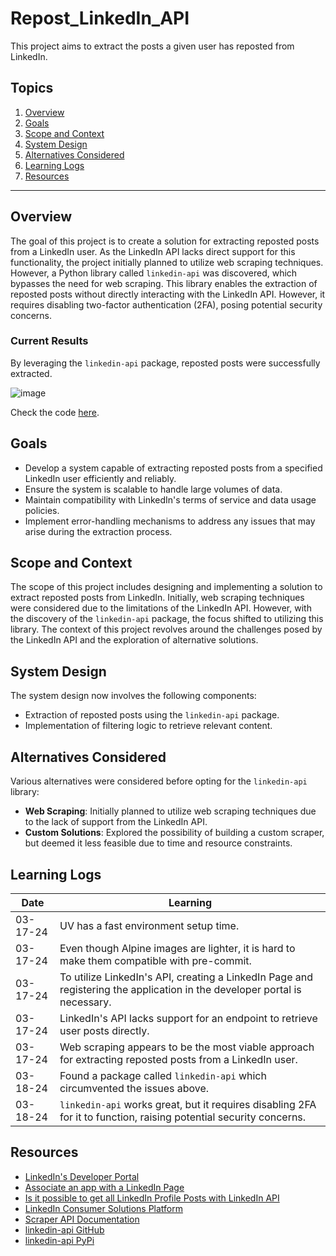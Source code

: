 # Repost_LinkedIn_API

This project aims to extract the posts a given user has reposted from LinkedIn.

## Topics

1. [Overview](#overview)
2. [Goals](#goals)
3. [Scope and Context](#scope-and-context)
4. [System Design](#system-design)
5. [Alternatives Considered](#alternatives-considered)
6. [Learning Logs](#learning-logs)
7. [Resources](#resources)

---

## Overview

The goal of this project is to create a solution for extracting reposted posts from a LinkedIn user. As the LinkedIn API lacks direct support for this functionality, the project initially planned to utilize web scraping techniques. However, a Python library called `linkedin-api` was discovered, which bypasses the need for web scraping. This library enables the extraction of reposted posts without directly interacting with the LinkedIn API. However, it requires disabling two-factor authentication (2FA), posing potential security concerns.

### Current Results

By leveraging the `linkedin-api` package, reposted posts were successfully extracted.

![image](https://github.com/kevinknights29/Repost_LinkedIn_API/assets/74464814/28781824-e4e0-4c38-8453-b0520c54a188)

Check the code [here](main.py).

## Goals

- Develop a system capable of extracting reposted posts from a specified LinkedIn user efficiently and reliably.
- Ensure the system is scalable to handle large volumes of data.
- Maintain compatibility with LinkedIn's terms of service and data usage policies.
- Implement error-handling mechanisms to address any issues that may arise during the extraction process.

## Scope and Context

The scope of this project includes designing and implementing a solution to extract reposted posts from LinkedIn. Initially, web scraping techniques were considered due to the limitations of the LinkedIn API. However, with the discovery of the `linkedin-api` package, the focus shifted to utilizing this library. The context of this project revolves around the challenges posed by the LinkedIn API and the exploration of alternative solutions.

## System Design

The system design now involves the following components:

- Extraction of reposted posts using the `linkedin-api` package.
- Implementation of filtering logic to retrieve relevant content.

## Alternatives Considered

Various alternatives were considered before opting for the `linkedin-api` library:

- **Web Scraping**: Initially planned to utilize web scraping techniques due to the lack of support from the LinkedIn API.
- **Custom Solutions**: Explored the possibility of building a custom scraper, but deemed it less feasible due to time and resource constraints.

## Learning Logs

| Date     | Learning |
|----------|----------|
| 03-17-24 | UV has a fast environment setup time. |
| 03-17-24 | Even though Alpine images are lighter, it is hard to make them compatible with pre-commit. |
| 03-17-24 | To utilize LinkedIn's API, creating a LinkedIn Page and registering the application in the developer portal is necessary. |
| 03-17-24 | LinkedIn's API lacks support for an endpoint to retrieve user posts directly. |
| 03-17-24 | Web scraping appears to be the most viable approach for extracting reposted posts from a LinkedIn user. |
| 03-18-24 | Found a package called `linkedin-api` which circumvented the issues above. |
| 03-18-24 | `linkedin-api` works great, but it requires disabling 2FA for it to function, raising potential security concerns. |

## Resources

- [LinkedIn's Developer Portal](https://developer.linkedin.com/)
- [Associate an app with a LinkedIn Page](https://www.linkedin.com/help/linkedin/answer/a548360/)
- [Is it possible to get all LinkedIn Profile Posts with LinkedIn API](https://stackoverflow.com/questions/54625971/is-it-possible-to-get-all-linkedin-profile-posts-with-linkedin-api)
- [LinkedIn Consumer Solutions Platform](https://learn.microsoft.com/en-us/linkedin/consumer/)
- [Scraper API Documentation](https://www.scraperapi.com/documentation)
- [linkedin-api GitHub](https://github.com/tomquirk/linkedin-api)
- [linkedin-api PyPi](https://pypi.org/project/linkedin-api/)
